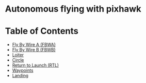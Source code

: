 # Autonomous flying with pixhawk

# Table of Contents
  * [Fly By Wire A (FBWA)](#FBWA)
  * [Fly By Wire B (FBWB)](#FBWB)
  * [Loiter](#Loiter)
  * [Circle](#Circle)
  * [Return to Launch (RTL)](#RTL)
  * [Waypoints](#Waypoints)
  * [Landing](#Landing)
  
<div id='FBWA'/>
<div id=''/>
<div id=''/>
<div id=''/>
